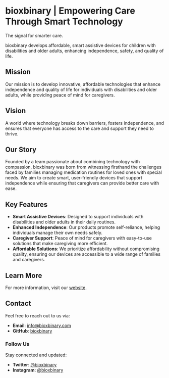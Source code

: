 # bioxbinary | Empowering Care Through Smart Technology

The signal for smarter care.

bioxbinary develops affordable, smart assistive devices for children with disabilities and older adults, enhancing independence, safety, and quality of life.

## Mission
Our mission is to develop innovative, affordable technologies that enhance independence and quality of life for individuals with disabilities and older adults, while providing peace of mind for caregivers.

## Vision
A world where technology breaks down barriers, fosters independence, and ensures that everyone has access to the care and support they need to thrive.

## Our Story
Founded by a team passionate about combining technology with compassion, bioxbinary was born from witnessing firsthand the challenges faced by families managing medication routines for loved ones with special needs. We aim to create smart, user-friendly devices that support independence while ensuring that caregivers can provide better care with ease.

## Key Features
- **Smart Assistive Devices**: Designed to support individuals with disabilities and older adults in their daily routines.
- **Enhanced Independence**: Our products promote self-reliance, helping individuals manage their own needs safely.
- **Caregiver Support**: Peace of mind for caregivers with easy-to-use solutions that make caregiving more efficient.
- **Affordable Solutions**: We prioritize affordability without compromising quality, ensuring our devices are accessible to a wide range of families and caregivers.

## Learn More
For more information, visit our [website](https://www.bioxbinary.in).


## Contact
Feel free to reach out to us via:

- **Email**: [info@bioxbinary.com](mailto:info@bioxbinary.com)
- **GitHub**: [bioxbinary](https://github.com/bioxbinary)

### Follow Us
Stay connected and updated:

- **Twitter**: [@bioxbinary](https://twitter.com/bioxbinary)
- **Instagram**: [@bioxbinary](https://instagram.com/bioxbinary)
